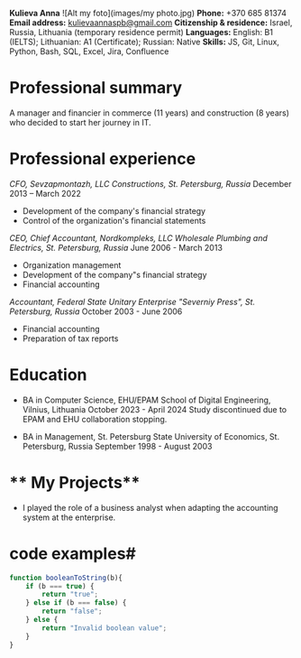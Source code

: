 **Kulieva Anna**
![Alt my foto](images/my photo.jpg)
**Phone:** +370 685 81374
**Email address:** kulievaannaspb@gmail.com
**Citizenship & residence:** Israel, Russia, Lithuania (temporary residence permit)
**Languages:** English: B1 (IELTS); Lithuanian: A1 (Certificate); Russian: Native
**Skills:** JS, Git, Linux, Python, Bash, SQL, Excel, Jira, Confluence

# **Professional summary**
A manager and financier in commerce (11 years) and construction (8 years) who decided to start her
journey in IT.
# **Professional experience**
*CFO, Sevzapmontazh, LLC Constructions, St. Petersburg, Russia*
December 2013 – March 2022
* Development of the company's financial strategy
* Control of the organization's financial statements

*CEO, Chief Accountant, Nordkompleks, LLC Wholesale Plumbing and Electrics, St. Petersburg, Russia*
June 2006 - March 2013
* Organization management
* Development of the company"s financial strategy
* Financial accounting

*Accountant, Federal State Unitary Enterprise "Severniy Press", St. Petersburg, Russia*
October 2003 - June 2006
* Financial accounting
* Preparation of tax reports

# **Education**
* BA in Computer Science, EHU/EPAM School of Digital Engineering, Vilnius, Lithuania
October 2023 - April 2024
Study discontinued due to EPAM and EHU collaboration stopping.

* BA in Management, St. Petersburg State University of Economics, St. Petersburg, Russia
September 1998 - August 2003

# ** My Projects**
* I played the role of a business analyst when adapting the accounting system at the enterprise.

# **code examples**#
```javascript
function booleanToString(b){
    if (b === true) {
        return "true";
    } else if (b === false) {
        return "false";
    } else {
        return "Invalid boolean value";
    }
}
```
